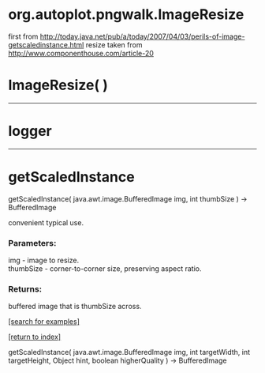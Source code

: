 # org.autoplot.pngwalk.ImageResize

first from http://today.java.net/pub/a/today/2007/04/03/perils-of-image-getscaledinstance.html
 resize taken from http://www.componenthouse.com/article-20

# ImageResize( )


***
<a name="logger"></a>
# logger



***
<a name="getScaledInstance"></a>
# getScaledInstance
getScaledInstance( java.awt.image.BufferedImage img, int thumbSize ) &rarr; BufferedImage

convenient typical use.

### Parameters:
img - image to resize.
<br>thumbSize - corner-to-corner size, preserving aspect ratio.

### Returns:
buffered image that is thumbSize across.

<a href="https://github.com/autoplot/dev/search?q=getScaledInstance&unscoped_q=getScaledInstance">[search for examples]</a>

<a href="https://github.com/autoplot/documentation/blob/master/javadoc/index-all.md">[return to index]</a>

getScaledInstance( java.awt.image.BufferedImage img, int targetWidth, int targetHeight, Object hint, boolean higherQuality ) &rarr; BufferedImage<br>
